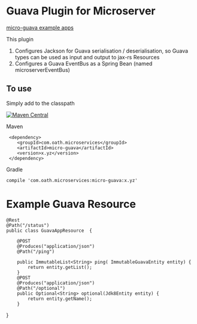 # Guava Plugin for Microserver

[micro-guava example apps](https://github.com/aol/micro-server/tree/master/micro-guava/src/test/java/app)

This plugin 

1. Configures Jackson for Guava serialisation / deserialisation, so Guava types can be used as input and output to jax-rs Resources
2. Configures a Guava EventBus as a Spring Bean (named microserverEventBus)  

## To use

Simply add to the classpath

[![Maven Central](https://maven-badges.herokuapp.com/maven-central/com.oath.microservices/micro-guava/badge.svg)](https://maven-badges.herokuapp.com/maven-central/com.oath.microservices/micro-guava)

Maven 

     <dependency>
        <groupId>com.oath.microservices</groupId>  
        <artifactId>micro-guava</artifactId>
        <version>x.yz</version>
     </dependency>
     
Gradle

    compile 'com.oath.microservices:micro-guava:x.yz'
    

# Example Guava Resource

    @Rest
    @Path("/status")
    public class GuavaAppResource  {

		@POST
		@Produces("application/json")
		@Path("/ping")
		
		public ImmutableList<String> ping( ImmutableGuavaEntity entity) {
			return entity.getList();
		}
		@POST
		@Produces("application/json")
		@Path("/optional")
		public Optional<String> optional(Jdk8Entity entity) {
			return entity.getName();
		}

   }
